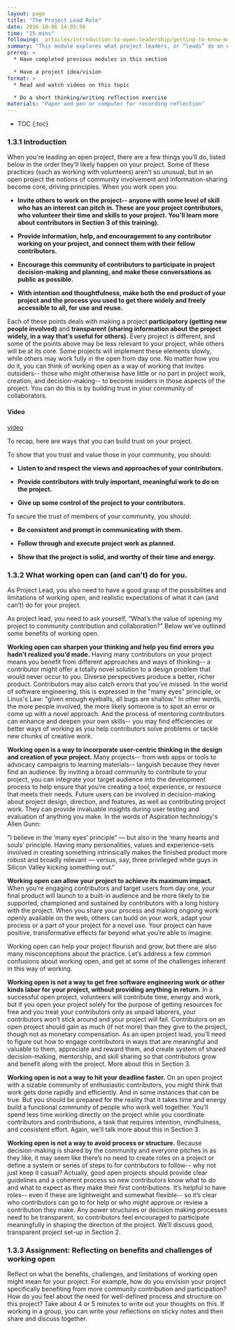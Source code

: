 ```yaml
---
layout: page
title: "The Project Lead Role"
date: 2016-10-06 14:05:56
time: "25 mins"
following: _articles/introduction-to-open-leadership/getting-to-know-mozilla-and-the-leadership-network.md
summary: "This module explores what project leaders, or “leads” do on open projects, and the kind of mindset and approach this role requires."
prereq: >
  * Have completed previous modules in this section

  * Have a project idea/vision
format: >
  * Read and watch videos on this topic

  * Do a short thinking/writing reflection exercise
materials: "Paper and pen or computer for recording reflection"
---
```


* TOC
{:toc}


### 1.3.1 Introduction

When you're leading an open project, there are a few things you’ll do, listed below in the order they’ll likely happen on your project. Some of these practices (such as working with volunteers) aren’t so unusual, but in an open project the notions of community involvement and information-sharing become core, driving principles. When you work open you:

*   **Invite others to work on the project-- anyone with some level of skill who has an interest can pitch in. These are your project contributors, who volunteer their time and skills to your project. You’ll learn more about contributors in Section 3 of this training).**

*   **Provide information, help, and encouragement to any contributor working on your project, and connect them with their fellow contributors.**

*   **Encourage this community of contributors to participate in project decision-making and planning, and make these conversations as public as possible.**

*   **With intention and thoughtfulness, make both the end product of your project and the process you used to get there widely and freely accessible to all, for use and reuse.**

Each of these points deals with making a project **participatory (getting new people involved)** and **transparent (sharing information about the project widely, in a way that’s useful for others).** Every project is different, and some of the points above may be less relevant to your project, while others will be at its core. Some projects will implement these elements slowly, while others may work fully in the open from day one. No matter how you do it, you can think of working open as a way of working that invites outsiders-- those who might otherwise have little or no part in project work, creation, and decision-making-- to become insiders in those aspects of the project. You can do this is by building trust in your community of collaborators.


#### Video
[video](https://www.filepicker.io/api/file/2Egul1krQXaCeNTqfZGN)



To recap, here are ways that you can build trust on your project.

To show that you trust and value those in your community, you should:

*   **Listen to and respect the views and approaches of your contributors.**

*   **Provide contributors with truly important, meaningful work to do on the project.**

*   **Give up some control of the project to your contributors.**

To secure the trust of members of your community, you should:

*   **Be consistent and prompt in communicating with them.**

*   **Follow through and execute project work as planned.**

*   **Show that the project is solid, and worthy of their time and energy.**

### 1.3.2 What working open can (and can’t) do for you.

As Project Lead, you also need to have a good grasp of the possibilities and limitations of working open, and realistic expectations of what it can (and can’t) do for your project.

As project lead, you need to ask yourself, “What’s the value of opening my project to community contribution and collaboration?” Below we’ve outlined some benefits of working open.

**Working open can sharpen your thinking and help you find errors you hadn't realized you’d made.** Having many contributors on your project means you benefit from different approaches and ways of thinking-- a contributor might offer a totally novel solution to a design problem that would never occur to you. Diverse perspectives produce a better, richer product. Contributors may also catch errors that you’ve missed. In the world of software engineering, this is expressed in the "many eyes" principle, or Linus's Law: "given enough eyeballs, all bugs are shallow." In other words, the more people involved, the more likely someone is to spot an error or come up with a novel approach. And the process of mentoring contributors can enhance and deepen your own skills-- you may find efficiencies or better ways of working as you help contributors solve problems or tackle new chunks of creative work.

**Working open is a way to incorporate user-centric thinking in the design and creation of your project.** Many projects-- from web apps or tools to advocacy campaigns to learning materials-- languish because they never find an audience. By inviting a broad community to contribute to your project, you can integrate your target audience into the development process to help ensure that you’re creating a tool, experience, or resource that meets their needs. Future users can be involved in decision-making about project design, direction, and features, as well as contributing project work. They can provide invaluable insights during user testing and evaluation of anything you make. In the words of Aspiration technology's Allen Gunn:

"I believe in the ‘many eyes’ principle” — but also in the ‘many hearts and souls’ principle. Having many personalities, values and experience-sets involved in creating something intrinsically makes the finished product more robust and broadly relevant — versus, say, three privileged white guys in Silicon Valley kicking something out."

**Working open can allow your project to achieve its maximum impact.** When you’re engaging contributors and target users from day one, your final product will launch to a built-in audience and be more likely to be supported, championed and sustained by contributors with a long history with the project. When you share your process and making ongoing work openly available on the web, others can build on your work, adapt your process or a part of your project for a novel use. Your project can have positive, transformative effects far beyond what you’re able to imagine.

Working open can help your project flourish and grow, but there are also many misconceptions about the practice. Let’s address a few common confusions about working open, and get at some of the challenges inherent in this way of working.

**Working open is not a way to get free software engineering work or other kinds labor for your project, without providing anything in return.** In a successful open project, volunteers will contribute time, energy and work, but if you open your project solely for the purpose of getting resources for free and you treat your contributors only as unpaid laborers, your contributors won’t stick around and your project will fail. Contributors on an open project should gain as much (if not more) than they give to the project, though not as monetary compensation. As an open project lead, you’ll need to figure out how to engage contributors in ways that are meaningful and valuable to them, appreciate and reward them, and create system of shared decision-making, mentorship, and skill sharing so that contributors grow and benefit along with the project. More about this in Section 3.

**Working open is not a way to hit your deadline faster.** On an open project with a sizable community of enthusiastic contributors, you might think that work gets done rapidly and efficiently. And in some instances that can be true. But you should be prepared for the reality that it takes time and energy build a functional community of people who work well together. You’ll spend less time working directly on the project while you coordinate contributors and contributions, a task that requires intention, mindfulness, and consistent effort. Again, we’ll talk more about this in Section 3.

**Working open is not a way to avoid process or structure.** Because decision-making is shared by the community and everyone pitches in as they like, it may seem like there’s no need to create roles on a project or define a system or series of steps to for contributors to follow-- why not just keep it casual? Actually, good open projects should provide clear guidelines and a coherent process so new contributors know what to do and what to expect as they make their first contributions. It’s helpful to have roles-- even if these are lightweight and somewhat flexible-- so it’s clear who contributors can go to for help or who might approve or review a contribution they make. Any power structures or decision making processes need to be transparent, so contributors feel encouraged to participate meaningfully in shaping the direction of the project. We’ll discuss good, transparent project set-up in Section 2.

### 1.3.3 Assignment: Reflecting on benefits and challenges of working open

Reflect on what the benefits, challenges, and limitations of working open might mean for your project. For example, how do you envision your project specifically benefiting from more community contribution and participation? How do you feel about the need for well-defined process and structure on this project? Take about 4 or 5 minutes to write out your thoughts on this. If working in a group, you can write your reflections on sticky notes and then share and discuss together.